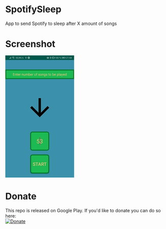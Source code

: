 # SpotifySleep
App to send Spotify to sleep after X amount of songs  
# Screenshot
![Image of app](Screenshot_v1.1.jpg?raw=true "Title")
# Donate
This repo is released on Google Play. If you'd like to donate you can do so here:  
[![Donate](https://img.shields.io/badge/Donate-PayPal-green.svg)](https://www.paypal.com/cgi-bin/webscr?cmd=_s-xclick&hosted_button_id=7LRTVL9LVML5L&source=url)
